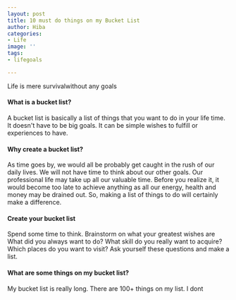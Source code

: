 ```yaml
---
layout: post
title: 10 must do things on my Bucket List
author: Hiba
categories:
- Life
image: ''
tags:
- lifegoals

---
```

Life is mere survivalwithout any goals

#### What is a bucket list?

A bucket list is basically a list of things that you want to do in your life time. It doesn't have to be big goals. It can be simple wishes to fulfill or experiences to have.

#### Why create a bucket list?

As time goes by, we  would all be probably get caught in the rush of our daily lives. We will not have time to think about our other goals. Our professional life may take up all our valuable time. Before you realize it, it would become too late to achieve anything as all our energy, health and money may be drained out. So, making a list of things to do will certainly make  a difference.

#### Create your bucket list

Spend some time to think. Brainstorm on what your greatest wishes are What did you always want to do? What skill do you really want to acquire? Which places do you want to visit? Ask yourself these questions and make a list. 

#### What are some things on my bucket list?

My bucket list is really long. There are 100+ things on my list. I dont

#### 